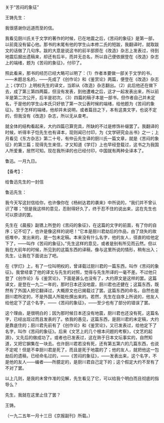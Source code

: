 关于“苦闷的象征”

  

王铸先生：

我很感谢你远道而至的信。

我看见厨川氏关于文学的著作的时候，已在地震之后，《苦闷的象征》是第一部，以前竟没有留心他。那书的末尾有他的学生山本修二氏的短跋，我翻译时，就取跋文的话做了几句序。跋的大意是说这书的前半部原在《改造》杂志上发表过，待到地震后掘出遗稿来，却还有后半，而并无总名，所以自己便依据登在《改造》杂志上的端绪，题为《苦闷的象征》，付印了。

照此看来，那书的经历已经大略可以明了：（1）作者本要做一部关于文学的书，——未题总名的，——先成了《创作论》和《鉴赏论》两篇，便登在《改造》杂志上；《学灯》上明权先生的译文，当即从《改造》杂志翻出。（2）此后他还在做下去，成了第三第四两篇，但没有发表，到他遭难之后，这才一起发表出来，所以前半是第二次公开，后半是初次。（3）四篇的稿子本是一部书，但作者自己并未定名，于是他的学生山本氏只好依了第一次公表时候的端绪，给他题为《苦闷的象征》。至于怎样的端绪，他却并未说明，或者篇目之下，本有这类文字，也说不定的，但我没有《改造》杂志，所以无从查考。

就全体的结构看起来，大约四篇已算完具，所缺的不过是修饰补缀罢了。我翻译的时候，听得丰子恺先生也有译本，现则闻已付印，为《文学研究会丛书》之一；上月看见《东方杂志》第二十号，有仲云先生译的厨川氏一篇文章，就是《苦闷的象征》的第三篇；现得先生来信，才又知道《学灯》上也早经登载过，这书之为我国人所爱重，居然可知。现在我所译的也已经付印，中国就有两种全译本了。

鲁迅。一月九日。

  

【备考】：

  

给鲁迅先生的一封信

  

鲁迅先生：

我今天写这封信给你，也许像你在《杨树达君的袭来》中所说的，“我们并不曾认识了哪；”但是我这样的意见，忍耐得好久了，终于忍不住的说出来，这在先生也可以原谅的罢。

先生在《晨报》副镌上所登的《苦闷的象征》，在这篇的文字的前面，有了你的自序；记不切了，也许是像这样的说吧！“它本是厨川君劫后的作品，由了烧失的故纸堆中，发出来的，是一包未定稿。本来没有什么名字，他的友人，径直的给他定下了，——叫作《苦闷的象征》。”先生这样的意见，或者是别有所见而云然。但以我在大前年的时候，所见到的这篇东西的译稿，像与这里所说的情形，稍有出入；先生，让我在下面说出了吧。

在《学灯》上，有了一位叫明权的，曾译载过厨川君的一篇东西，叫作《苦闷的象征》。我曾经拿了他的译文与先生的对照，觉得与先生所译的一毫不差。不过他只登了《创作论》与《鉴赏论》，下面是甚么也没有了，大约原文是这样的罢。这篇译文，是登在一九二一年的，那时日本还没地震，厨川君也还健在；这篇东西，既然有了外国人把它翻译过，大概原文也已揭载过了罢。这篇东西的命名，自然也是厨川君所定的，不是外国人所能杜撰出来的。若然，先生在自序上所说的，他友人给他定下了这个名字，——《苦闷的象征》，——至少也有了部分的错误了罢。

这个理由，是很明白的；因为那时候日本还没有地震，厨川君也还没有死，这篇名字，已经出现过而且发表的了。依我的愚见，这篇东西，是厨川君的未定稿，大约是靠底住的；厨川君先前有了《创作论》和《鉴赏论》，又已发表过，给他定下了名字，叫作《苦闷的象征》。后来《文艺上的几个根本问题的考察》，《文艺的起源》，又先后的做成功了。或者也已发表过，这在熟于日本文坛事实的，自然知道，又把它摒集在一块去。也许厨川君若没有死，还有第五第六的几篇东西，也说不定呢！但是不幸厨川君是死了，而且是死于地震的了；他的友人，就把他这一包劫后的遗稿，已经命名过的，——《苦闷的象征》，——发表出来，这个名字，不是他的友人——编者——所臆定的，是厨川君自己定下的；这个假定大约不至有了不对了罢。

以上几则，是我的未曾作准的见解，先生看见了它，可以给我个明白而且彻底的指导么？

先生，我就在这里止住了罢？

  

王铸。

（一九二五年一月十三日《京报副刊》所载。）